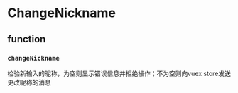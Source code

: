 # ChangeNickname
## function
### ```changeNickname```
检验新输入的昵称，为空则显示错误信息并拒绝操作；不为空则向vuex store发送更改昵称的消息